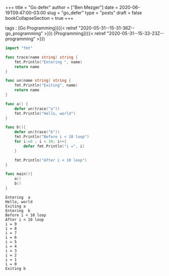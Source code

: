 +++
title = "Go defer"
author = ["Ben Mezger"]
date = 2020-06-19T09:47:00-03:00
slug = "go_defer"
type = "posts"
draft = false
bookCollapseSection = true
+++

tags
: [Go Programming]({{< relref "2020-05-31--15-31-36Z--go_programming" >}}) [Programming]({{< relref "2020-05-31--15-33-23Z--programming" >}})

<!--listend-->

```go
import "fmt"

func trace(name string) string {
	fmt.Println("Entering ", name)
	return name
}

func un(name string) string {
	fmt.Println("Exiting", name)
	return name
}

func a() {
	defer un(trace("a"))
	fmt.Println("Hello, world")
}

func b(){
	defer un(trace("b"))
	fmt.Println("Before i < 10 loop")
	for i:=0 ; i < 10; i++{
		defer fmt.Println("i =", i)
	}

	fmt.Println("After i < 10 loop")
}

func main(){
	a()
	b()
}
```

```text
Entering  a
Hello, world
Exiting a
Entering  b
Before i < 10 loop
After i < 10 loop
i = 9
i = 8
i = 7
i = 6
i = 5
i = 4
i = 3
i = 2
i = 1
i = 0
Exiting b
```
